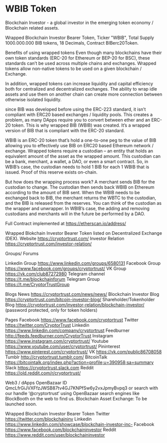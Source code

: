 # WBIB Token 

Blockchain Investor - a global investor in the emerging token economy / Blockchain related assets.

Wrapped Blockchain Investor Bearer Token, Ticker "WBIB", Total Supply 1000.000.000 BIB tokens, 18 Decimals, Contract BIBerc20Token.

Benefits of using wrapped tokens
Even though many blockchains have their own token standards (ERC-20 for Ethereum or BEP-20 for BSC), these standards can’t be used across multiple chains and exchanges. Wrapped tokens allow non-native tokens to be used on a given blockchain / Exchange.

In addition, wrapped tokens can increase liquidity and capital efficiency both for centralized and decentralized exchanges. The ability to wrap idle assets and use them on another chain can create more connection between otherwise isolated liquidity. 

since BIB was developed before using the ERC-223 standard, it isn’t compliant with ERC20 based exchanges / liquidity pools. This creates a problem, as many DApps require you to convert between ether and an ERC-20 token. This is why wrapped BIB (WBIB) was created. It’s a wrapped version of BIB that is compliant with the ERC-20 standard.

WBIB is an ERC-20 token that’s hold a one-to-one peg to the value of BIB allowing you to effectively use BIB on ERC20 based Ethereum network / exchange. Wrapped tokens require a custodian – an entity that holds an equivalent amount of the asset as the wrapped amount. This custodian can be a bank, merchant, a wallet, a DAO, or even a smart contract. So, in WBIB’s case, the custodian needs to hold 1 BIB for each 1 WBIB that is issued. Proof of this reserve exists on-chain.

But how does the wrapping process work? A merchant sends BIB for the custodian to change. The custodian then sends back WBIB on Ethereum according to the amount of BIB sent. When the WBIB needs to be exchanged back to BIB, the merchant returns the WBTC to the custodian, and the BIB is released from the reserves. You can think of the custodian as the wrapper and unwrapper. In WBIB’s case, the adding and removing custodians and merchants will in the future be performed by a DAO.

Full Contract implemented at https://etherscan.io/address/

Wrapped Blokchain Investor Bearer Token listed on Decentralized Exchange (DEX).
Website https://cryptortrust.com/ Investor Relation https://cryptortrust.com/investor-relation/

Groups/ Forums

Linkedin Group https://www.linkedin.com/groups/6580131
Facebook Group https://www.facebook.com/groups/cryptortrust/
VK Group https://vk.com/club87272980
Telegram channel https://t.me/blockchainforum
Telegram Group https://t.me/CryptorTrustGroup

Blogs
News https://cryptortrust.com/news/news/
Blockchain Investor Blog https://cryptortrust.com/bitcoin-investor-blog/
Shareholder/Tokenholder Blog https://cryptortrust.com/investor-relation/blockchain-investor/ (password protected, only for token holders)

Pages
Facebook https://www.facebook.com/cryptortrust
Twitter https://twitter.com/CryptorTrust
Linkedin https://www.linkedin.com/company/cryptortrust
Feedburner http://feeds.feedburner.com/CryptorTrust
Instagram https://www.instagram.com/cryptortrust/
Youtube https://www.youtube.com/user/cryptortrust/
Pininterest https://www.pinterest.com/cryptortrust/
VK https://vk.com/public86708058
Tumblr http://cryptortrust.tumblr.com/
BitcoinTalk https://bitcointalk.org/index.php?action=profile;u=390958;sa=summary
Slack https://cryptortrust.slack.com
Reddit https://old.reddit.com/r/cryptortrust/

Web3 / dApps
OpenBazaar ID QmcLfrGiJVXFfzJWSB87tv4GJ7KNPfSw6y2vxJpmyBvpq3 or search with our handle ‘@cryptortrust‘ using OpenBazaar search engines like BlockBooth on the web to find us.
Blockchain Asset Exchange: To be launched soon.

Wrapped Blockchain Investor Bearer Token
Twitter https://twitter.com/blockchaininv
Linkedin https://www.linkedin.com/showcase/blockchain-investor-inc-
Facebook https://www.facebook.com/blockchaininvestor
Reddit https://www.reddit.com/user/blockchaininvestor
